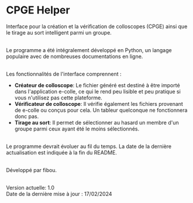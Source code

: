 # CPGE Helper

Interface pour la création et la vérification de colloscopes (CPGE) ainsi que le tirage au sort intelligent parmi un groupe.<br/><br/>

Le programme a été intégralement développé en Python, un langage populaire avec de nombreuses documentations en ligne.<br/><br/>

Les fonctionnalités de l'interface comprennent :<br/>
- **Créateur de colloscope**: Le fichier généré est destiné à être importé dans l'application e-colle, ce qui le rend peu lisible et peu pratique si vous n'utilisez pas cette plateforme.<br/>
- **Vérificateur de colloscope**: Il vérifie également les fichiers provenant de e-colle ou conçus pour cela. Un tableur quelconque ne fonctionnera donc pas.<br/>
- **Tirage au sort**: Il permet de sélectionner au hasard un membre d'un groupe parmi ceux ayant été le moins sélectionnés.<br/><br/>

Le programme devrait évoluer au fil du temps. La date de la dernière actualisation est indiquée à la fin du README.<br/><br/>

Développé par fibou.<br/><br/>

Version actuelle: 1.0<br/>
Date de la dernière mise à jour : 17/02/2024
